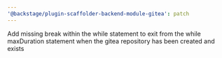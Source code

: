 ```yaml
---
'@backstage/plugin-scaffolder-backend-module-gitea': patch
---
```


Add missing break within the while statement to exit from the while maxDuration statement when the gitea repository has been created and exists
